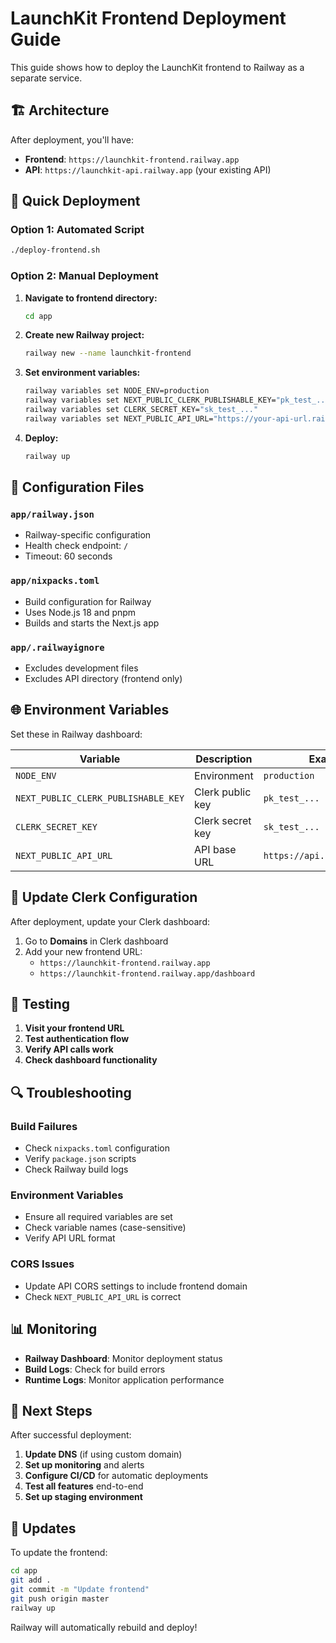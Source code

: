 # LaunchKit Frontend Deployment Guide

This guide shows how to deploy the LaunchKit frontend to Railway as a separate service.

## 🏗️ Architecture

After deployment, you'll have:
- **Frontend**: `https://launchkit-frontend.railway.app`
- **API**: `https://launchkit-api.railway.app` (your existing API)

## 🚀 Quick Deployment

### Option 1: Automated Script
```bash
./deploy-frontend.sh
```

### Option 2: Manual Deployment

1. **Navigate to frontend directory:**
   ```bash
   cd app
   ```

2. **Create new Railway project:**
   ```bash
   railway new --name launchkit-frontend
   ```

3. **Set environment variables:**
   ```bash
   railway variables set NODE_ENV=production
   railway variables set NEXT_PUBLIC_CLERK_PUBLISHABLE_KEY="pk_test_..."
   railway variables set CLERK_SECRET_KEY="sk_test_..."
   railway variables set NEXT_PUBLIC_API_URL="https://your-api-url.railway.app/v1"
   ```

4. **Deploy:**
   ```bash
   railway up
   ```

## 🔧 Configuration Files

### `app/railway.json`
- Railway-specific configuration
- Health check endpoint: `/`
- Timeout: 60 seconds

### `app/nixpacks.toml`
- Build configuration for Railway
- Uses Node.js 18 and pnpm
- Builds and starts the Next.js app

### `app/.railwayignore`
- Excludes development files
- Excludes API directory (frontend only)

## 🌐 Environment Variables

Set these in Railway dashboard:

| Variable | Description | Example |
|----------|-------------|---------|
| `NODE_ENV` | Environment | `production` |
| `NEXT_PUBLIC_CLERK_PUBLISHABLE_KEY` | Clerk public key | `pk_test_...` |
| `CLERK_SECRET_KEY` | Clerk secret key | `sk_test_...` |
| `NEXT_PUBLIC_API_URL` | API base URL | `https://api.railway.app/v1` |

## 🔗 Update Clerk Configuration

After deployment, update your Clerk dashboard:

1. Go to **Domains** in Clerk dashboard
2. Add your new frontend URL:
   - `https://launchkit-frontend.railway.app`
   - `https://launchkit-frontend.railway.app/dashboard`

## 🧪 Testing

1. **Visit your frontend URL**
2. **Test authentication flow**
3. **Verify API calls work**
4. **Check dashboard functionality**

## 🔍 Troubleshooting

### Build Failures
- Check `nixpacks.toml` configuration
- Verify `package.json` scripts
- Check Railway build logs

### Environment Variables
- Ensure all required variables are set
- Check variable names (case-sensitive)
- Verify API URL format

### CORS Issues
- Update API CORS settings to include frontend domain
- Check `NEXT_PUBLIC_API_URL` is correct

## 📊 Monitoring

- **Railway Dashboard**: Monitor deployment status
- **Build Logs**: Check for build errors
- **Runtime Logs**: Monitor application performance

## 🎯 Next Steps

After successful deployment:

1. **Update DNS** (if using custom domain)
2. **Set up monitoring** and alerts
3. **Configure CI/CD** for automatic deployments
4. **Test all features** end-to-end
5. **Set up staging environment**

## 🔄 Updates

To update the frontend:

```bash
cd app
git add .
git commit -m "Update frontend"
git push origin master
railway up
```

Railway will automatically rebuild and deploy!
